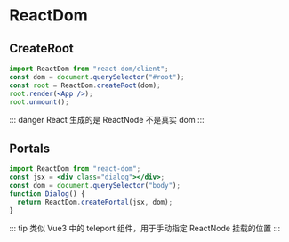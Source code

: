 # ReactDom

## CreateRoot

```jsx
import ReactDom from "react-dom/client";
const dom = document.querySelector("#root");
const root = ReactDom.createRoot(dom);
root.render(<App />);
root.unmount();
```

::: danger
React 生成的是 ReactNode 不是真实 dom
:::

## Portals

```jsx
import ReactDom from "react-dom";
const jsx = <div class="dialog"></div>;
const dom = document.querySelector("body");
function Dialog() {
  return ReactDom.createPortal(jsx, dom);
}
```

::: tip
类似 Vue3 中的 teleport 组件，用于手动指定 ReactNode 挂载的位置
:::

